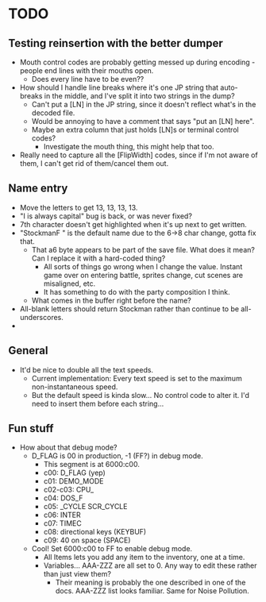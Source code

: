 # TODO

## Testing reinsertion with the better dumper
* Mouth control codes are probably getting messed up during encoding - people end lines with their mouths open.
	* Does every line have to be even??
* How should I handle line breaks where it's one JP string that auto-breaks in the middle, and I've split it into two strings in the dump?
	* Can't put a [LN] in the JP string, since it doesn't reflect what's in the decoded file.
	* Would be annoying to have a comment that says "put an [LN] here".
	* Maybe an extra column that just holds [LN]s or terminal control codes?
		* Investigate the mouth thing, this might help that too.
* Really need to capture all the [FlipWidth] codes, since if I'm not aware of them, I can't get rid of them/cancel them out.

## Name entry
* Move the letters to get 13, 13, 13, 13.
* "I is always capital" bug is back, or was never fixed?
* 7th character doesn't get highlighted when it's up next to get written.
* "StockmanF " is the default name due to the 6->8 char change, gotta fix that.
	* That a6 byte appears to be part of the save file. What does it mean? Can I replace it with a hard-coded thing?
		* All sorts of things go wrong when I change the value. Instant game over on entering battle, sprites change, cut scenes are misaligned, etc.
		* It has something to do with the party composition I think.
	* What comes in the buffer right before the name? 
* All-blank letters should return Stockman rather than continue to be all-underscores.
* 

## General
* It'd be nice to double all the text speeds.
	* Current implementation: Every text speed is set to the maximum non-instantaneous speed.
	* But the default speed is kinda slow... No control code to alter it. I'd need to insert them before each string...

## Fun stuff
* How about that debug mode?
	* D_FLAG is 00 in production, -1 (FF?) in debug mode.
		* This segment is at 6000:c00.
		* c00: D_FLAG (yep)
		* c01: DEMO_MODE 
		* c02-c03: CPU_
		* c04: DOS_F
		* c05: _CYCLE SCR_CYCLE
		* c06: INTER
		* c07: TIMEC
		* c08: directional keys (KEYBUF)
		* c09: 40 on space      (SPACE)
	* Cool! Set 6000:c00 to FF to enable debug mode.
		* All Items lets you add any item to the inventory, one at a time.
		* Variables... AAA-ZZZ are all set to 0. Any way to edit these rather than just view them?
			* Their meaning is probably the one described in one of the docs. AAA-ZZZ list looks familiar. Same for Noise Pollution.